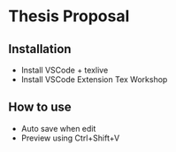 # Thesis Proposal


## Installation
+ Install VSCode + texlive 
+ Install VSCode Extension Tex Workshop


## How to use
+ Auto save when edit
+ Preview using Ctrl+Shift+V

